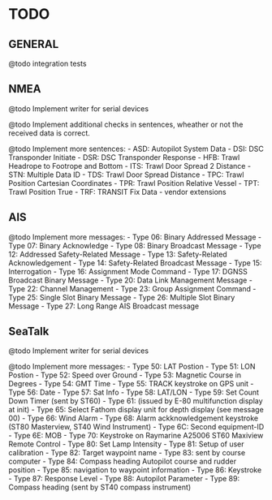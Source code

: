 TODO
====

GENERAL
-------

@todo integration tests

NMEA
----

@todo Implement writer for serial devices

@todo Implement additional checks in sentences, wheather or not the received data is correct.

@todo Implement more sentences:
	- ASD: Autopilot System Data
	- DSI: DSC Transponder Initiate
	- DSR: DSC Transponder Response
	- HFB: Trawl Headrope to Footrope and Bottom
	- ITS: Trawl Door Spread 2 Distance
	- STN: Multiple Data ID
	- TDS: Trawl Door Spread Distance
	- TPC: Trawl Position Cartesian Coordinates
	- TPR: Trawl Position Relative Vessel
	- TPT: Trawl Position True
	- TRF: TRANSIT Fix Data
	- vendor extensions

AIS
---

@todo Implement more messages:
	- Type 06: Binary Addressed Message
	- Type 07: Binary Acknowledge
	- Type 08: Binary Broadcast Message
	- Type 12: Addressed Safety-Related Message
	- Type 13: Safety-Related Acknowledgement
	- Type 14: Safety-Related Broadcast Message
	- Type 15: Interrogation
	- Type 16: Assignment Mode Command
	- Type 17: DGNSS Broadcast Binary Message
	- Type 20: Data Link Management Message
	- Type 22: Channel Management
	- Type 23: Group Assignment Command
	- Type 25: Single Slot Binary Message
	- Type 26: Multiple Slot Binary Message
	- Type 27: Long Range AIS Broadcast message

SeaTalk
-------

@todo Implement writer for serial devices

@todo Implement more messages:
	- Type 50: LAT Postion
	- Type 51: LON Postion
	- Type 52: Speed over Ground
	- Type 53: Magnetic Course in Degrees
	- Type 54: GMT Time
	- Type 55: TRACK keystroke on GPS unit
	- Type 56: Date
	- Type 57: Sat Info
	- Type 58: LAT/LON
	- Type 59: Set Count Down Timer (sent by ST60)
	- Type 61: (issued by E-80 multifunction display at init)
	- Type 65: Select Fathom display unit for depth display (see message 00)
	- Type 66: Wind Alarm
	- Type 68: Alarm ackknowledgement keystroke (ST80 Masterview, ST40 Wind Instrument)
	- Type 6C: Second equipment-ID
	- Type 6E: MOB
	- Type 70: Keystroke on Raymarine A25006 ST60 Maxiview Remote Control
	- Type 80: Set Lamp Intensity
	- Type 81: Setup of user calibration
	- Type 82: Target waypoint name
	- Type 83: sent by course computer
	- Type 84: Compass heading Autopilot course and rudder position
	- Type 85: navigation to waypoint information
	- Type 86: Keystroke
	- Type 87: Response Level
	- Type 88: Autopilot Parameter
	- Type 89: Compass heading (sent by ST40 compass instrument)

